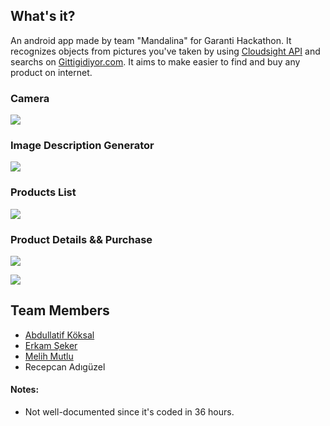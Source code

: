 ## What's it?
  An android app made by team "Mandalina" for Garanti Hackathon. It recognizes objects from pictures you've taken by using [Cloudsight API](http://cloudsightapi.com/) 
  and searchs on [Gittigidiyor.com](http://www.gittigidiyor.com). It aims to make easier to find and buy any product on internet.
  
  ### Camera
  ![](https://farm2.staticflickr.com/1854/42552351020_4c80d173ab.jpg)
  
  ### Image Description Generator
  ![](https://farm2.staticflickr.com/1892/30493445388_2193e6dffa.jpg)
  
  ### Products List
  ![](https://farm2.staticflickr.com/1857/30493445268_dcd55469dc.jpg)
  
  ### Product Details && Purchase
  
  ![](https://farm2.staticflickr.com/1881/42552351480_931f4e3a09.jpg)
  
  
  ![](https://farm2.staticflickr.com/1859/30493445538_96e46eabd4.jpg)
  
  
  
## Team Members
* [Abdullatif Köksal](https://github.com/akoksal)
* [Erkam Şeker](https://github.com/erkamseker)
* [Melih Mutlu](https://github.com/melihmutlu)
* Recepcan Adıgüzel

#### Notes:
* Not well-documented since it's coded in 36 hours.
